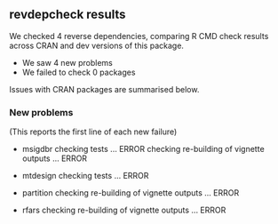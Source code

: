 ## revdepcheck results

We checked 4 reverse dependencies, comparing R CMD check results across CRAN and dev versions of this package.

 * We saw 4 new problems
 * We failed to check 0 packages

Issues with CRAN packages are summarised below.

### New problems
(This reports the first line of each new failure)

* msigdbr
  checking tests ... ERROR
  checking re-building of vignette outputs ... ERROR

* mtdesign
  checking tests ... ERROR

* partition
  checking re-building of vignette outputs ... ERROR

* rfars
  checking re-building of vignette outputs ... ERROR

